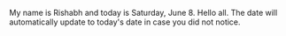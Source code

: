 My name is Rishabh and today is Saturday, June 8. Hello all. The date will automatically update to today's date in case you did not notice.
